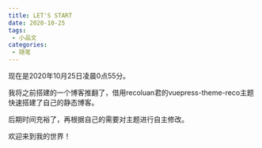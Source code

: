 ```yaml
---
title: LET'S START
date: 2020-10-25
tags:
 - 小品文
categories:
 - 随笔
---
```


现在是2020年10月25日凌晨0点55分。

我将之前搭建的一个博客推翻了，借用recoluan君的vuepress-theme-reco主题快速搭建了自己的静态博客。

后期时间充裕了，再根据自己的需要对主题进行自主修改。

欢迎来到我的世界！
